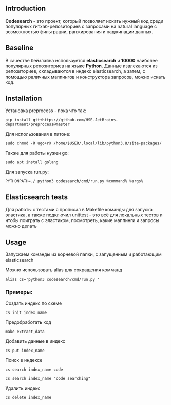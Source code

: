 ## Introduction
**Codesearch** - это проект, который позволяет искать нужный код среди популярных гитхаб-репозиториев
с запросами на natural language с возможностью фильтрации, ранжирования и паджинации данных.

## Baseline
В качестве бейзлайна используется **elasticsearch** и **10000** наиболее популярных репозиториев на языке
**Python**. Данные извлекаются из репозиториев, складываются в индекс elasticsearch, а затем,
с помощью раличных маппингов и конструктора запросов, можно искать код.

## Installation

Установка preprocess - пока что так:
```shell
pip install git+https://github.com/HSE-JetBrains-department/preprocess@master
```

Для использования в питоне:
```shell
sudo chmod -R ugo+rX /home/$USER/.local/lib/python3.8/site-packages/
```

Также для работы нужен go:
```shell
sudo apt install golang
```

Для запуска run.py:
```shell
PYTHONPATH=./ python3 codesearch/cmd/run.py %command% %args%
```

## Elasticsearch tests
Для работы с тестами я прописал в Makefile команды для запуска эластика, а также подключил 
unittest - это всё для локальных тестов и чтобы поиграть с эластиком, посмотреть, какие
маппинги и запросы можно делать


## Usage

Запускаем команды из корневой папки, с запущенным и работающим elasticsearch

Можно использовать alias для сокращения комманд
```shell
alias cs='python3 codesearch/cmd/run.py '
```

### Примеры:

Создать индекс по схеме
```shell
cs init index_name
```

Предобработать код
```shell
make extract_data
```

Добавить данные в индекс
```shell
cs put index_name
```

Поиск в индексе
```shell
cs search index_name code

cs search index_name "code searching"
```

Удалить индекс
```shell
cs delete index_name
```